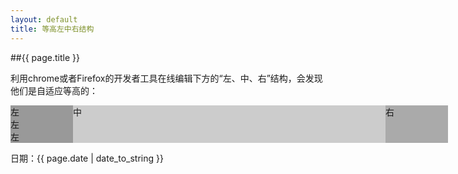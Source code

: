 ```yaml
---
layout: default
title: 等高左中右结构
---
```


##{{ page.title }}

利用chrome或者Firefox的开发者工具在线编辑下方的“左、中、右”结构，会发现他们是自适应等高的：  
<style>
.wrap{width:706px;margin:auto;overflow:hidden;}
.col-a,.col-b,.col-c{float:left;padding-bottom:1000px;margin-bottom:-1000px;}
.col-a,.col-c{width:100px;}
.col-a{background:#999;}
.col-c{background:#aaa;}
.col-b{width:500px;background:#ccc;}
</style>
 
<div class="wrap">
    <div class="col-a">
        左<br>
        左<br>
        左<br>
    </div>
    <div class="col-b">中</div>
    <div class="col-c">右</div>
</div>



日期：{{ page.date | date_to_string }}  

